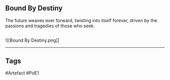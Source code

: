 ## Bound By Destiny
The future weaves ever forward, twisting into itself forever,
driven by the passions and tragedies of those who seek.
##
![[Bound By Destiny.png]]

---
## Tags
#Artefact
#PoE1